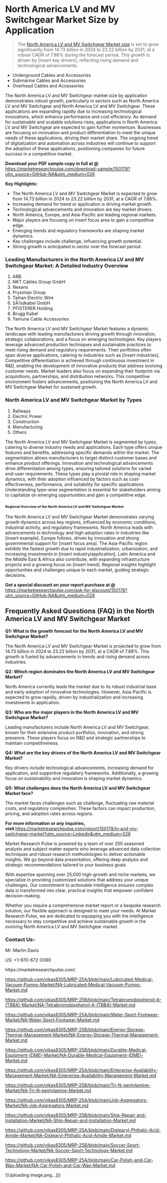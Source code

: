 <h1>North America LV and MV Switchgear Market&nbsp;Size by Application</h1><blockquote><p>The <a href="https://marketresearchpulse.com/download-sample/150178?utm_source=GitHub-NA&amp;utm_medium=026">North America LV and MV Switchgear Market size</a> is set to grow significantly from 14.73 billion in 2024 to 23.22 billion by 2031, at a robust CAGR of 7.88% during the forecast period. This growth is driven by [insert key drivers], reflecting rising demand and technological advancements.</p></blockquote><ul><li>Underground Cables and Accessories<li> Submarine Cables and Accessories<li> Overhead Cables and Accessories</li></ul><p>The North America LV and MV Switchgear market size by application demonstrates robust growth, particularly in sectors such as North America LV and MV Switchgear and North America LV and MV Switchgear. These applications are expanding rapidly due to increasing technological innovations, which enhance performance and cost efficiency. As demand for sustainable and scalable solutions rises, applications in North America LV and MV Switchgear are expected to gain further momentum. Businesses are focusing on innovation and product differentiation to meet the unique needs of these applications, driving their market share. The ongoing trend of digitalization and automation across industries will continue to support the adoption of these applications, positioning companies for future success in a competitive market.</p><p><strong>Download your PDF sample copy in full at @ </strong><a href="https://marketresearchpulse.com/download-sample/150178?utm_source=GitHub-NA&amp;utm_medium=026">https://marketresearchpulse.com/download-sample/150178?utm_source=GitHub-NA&amp;utm_medium=026</a></p><p><strong>Key Highlights: </strong></p><ul><li>The North America LV and MV Switchgear Market is expected to grow from 14.73 billion in 2024 to 23.22 billion by 2031, at a CAGR of 7.88%.</li><li>Increasing demand for trend or application is driving market growth.</li><li>Technological advancements and innovation are key market drivers.</li><li>North America, Europe, and Asia-Pacific are leading regional markets.</li><li>Major players are focusing on insert focus area to gain a competitive edge.</li><li>Emerging trends and regulatory frameworks are shaping market dynamics.</li><li>Key challenges include challenge, influencing growth potential.</li><li>Strong growth is anticipated in sector over the forecast period.</li></ul><h3>Leading Manufacturers in the North America LV and MV Switchgear Market: A Detailed Industry Overview</h3><ol><li>ABB</li><li>NKT Cables Group GmbH</li><li>Nexans</li><li>Prysmian Group</li><li>Taihan Electric Wire</li><li>SÃ¼dkabel GmbH</li><li>PFISTERER Holding</li><li>Brugg Kabel</li><li>Yamuna Cable Accessories</li></ol><div class="flex max-w-full flex-col flex-grow"><div class="min-h-8 text-message flex w-full flex-col items-end gap-2 whitespace-normal break-words [.text-message+&amp;]:mt-5" dir="auto" data-message-author-role="assistant" data-message-id="fd8432e4-4910-450d-b182-61b7bfb0a01f" data-message-model-slug="gpt-4o"><div class="flex w-full flex-col gap-1 empty:hidden first:pt-[3px]"><div class="markdown prose w-full break-words dark:prose-invert light"><p>The North America LV and MV Switchgear Market features a dynamic landscape with leading manufacturers driving growth through innovation, strategic collaborations, and a focus on emerging technologies. Key players leverage advanced production techniques and sustainable practices to meet rising demand and regulatory requirements. Their portfolios often span diverse applications, catering to industries such as [insert industries]. Competitive differentiation is achieved through continuous investment in R&amp;D, enabling the development of innovative products that address evolving customer needs. Market leaders also focus on expanding their footprint via acquisitions, partnerships, and distribution networks. This competitive environment fosters advancements, positioning the North America LV and MV Switchgear Market for sustained growth.</p></div></div></div></div><h3>North America LV and MV Switchgear Market by Types</h3><ol><li>Railways<li> Electric Power<li> Construction<li> Manufacturing<li> Others</li></ol><div class="flex max-w-full flex-col flex-grow"><div class="min-h-8 text-message flex w-full flex-col items-end gap-2 whitespace-normal break-words [.text-message+&amp;]:mt-5" dir="auto" data-message-author-role="assistant" data-message-id="084470be-0bb7-4664-bddf-5156b4f41249" data-message-model-slug="gpt-4o-mini"><div class="flex w-full flex-col gap-1 empty:hidden first:pt-[3px]"><div class="markdown prose w-full break-words dark:prose-invert light"><p>The North America LV and MV Switchgear Market is segmented by types, catering to diverse industry needs and applications. Each type offers unique features and benefits, addressing specific demands within the market. The segmentation allows manufacturers to target distinct customer bases and enhance product offerings. Innovation and technological advancements drive differentiation among types, ensuring tailored solutions for varied end-user requirements. These types play a pivotal role in shaping market dynamics, with their adoption influenced by factors such as cost-effectiveness, performance, and suitability for specific applications. Understanding type-wise segmentation is essential for stakeholders aiming to capitalize on emerging opportunities and gain a competitive edge.</p></div></div></div></div><h3><span style="font-size: 11px;">Regional Overview of the North America LV and MV Switchgear Market</span></h3><div class="flex max-w-full flex-col flex-grow"><div class="min-h-8 text-message flex w-full flex-col items-end gap-2 whitespace-normal break-words [.text-message+&amp;]:mt-5" dir="auto" data-message-author-role="assistant" data-message-id="e9038762-ce64-4e30-91c9-9bd413514231" data-message-model-slug="gpt-4o-mini"><div class="flex w-full flex-col gap-1 empty:hidden first:pt-[3px]"><div class="markdown prose w-full break-words dark:prose-invert light"><p>The North America LV and MV Switchgear Market demonstrates varying growth dynamics across key regions, influenced by economic conditions, industrial activity, and regulatory frameworks. North America leads with advancements in technology and high adoption rates in industries like [insert example]. Europe follows, driven by innovation and strong governmental support for [insert focus area]. The Asia-Pacific region exhibits the fastest growth due to rapid industrialization, urbanization, and increasing investments in [insert industry/application]. Latin America and the Middle East &amp; Africa also contribute, with expanding infrastructure projects and a growing focus on [insert trend]. Regional insights highlight opportunities and challenges unique to each market, guiding strategic decisions.</p></div></div></div></div><p><strong>Get a special discount on your report purchase at @ </strong><a href="https://marketresearchpulse.com/ask-for-discount/150178?utm_source=GitHub-NA&amp;utm_medium=026">https://marketresearchpulse.com/ask-for-discount/150178?utm_source=GitHub-NA&amp;utm_medium=026</a></p><h2>Frequently Asked Questions (FAQ) in the North America LV and MV Switchgear Market</h2><p><strong>Q1: What is the growth forecast for the North America LV and MV Switchgear Market?</strong></p><p>The North America LV and MV Switchgear Market is projected to grow from 14.73 billion in 2024 to 23.22 billion by 2031, at a CAGR of 7.88%. This growth is fueled by advancements in trends and rising demand across industries.</p><p><strong>Q2: Which region dominates the North America LV and MV Switchgear Market?</strong></p><p>North America currently leads the market due to its robust industrial base and early adoption of innovative technologies. However, Asia-Pacific is expected to grow rapidly, driven by industrialization and increasing investments in application.</p><p><strong>Q3: Who are the major players in the North America LV and MV Switchgear Market?</strong></p><p>Leading manufacturers include North America LV and MV Switchgear, known for their extensive product portfolios, innovation, and strong presence. These players focus on R&amp;D and strategic partnerships to maintain competitiveness.</p><p><strong>Q4: What are the key drivers of the North America LV and MV Switchgear Market?</strong></p><p>Key drivers include technological advancements, increasing demand for application, and supportive regulatory frameworks. Additionally, a growing focus on sustainability and innovation is shaping market dynamics.</p><p><strong>Q5: What challenges does the North America LV and MV Switchgear Market face?</strong></p><p>The market faces challenges such as challenge, fluctuating raw material costs, and regulatory complexities. These factors can impact production, pricing, and adoption rates across regions.</p><p><strong>For more information or any inquiries, visit&nbsp;</strong><a href="https://marketresearchpulse.com/report/150178/lv-and-mv-switchgear-market?utm_source=Linkedin&utm_medium=026">https://marketresearchpulse.com/report/150178/lv-and-mv-switchgear-market?utm_source=Linkedin&utm_medium=026</a></p><p>Market Research Pulse is powered by a team of over 250 seasoned analysts and subject matter experts who leverage advanced data collection techniques and robust research methodologies to deliver actionable insights. We go beyond data presentation, offering deep analysis and strategic recommendations tailored to your business goals.</p><p>With expertise spanning over 25,000 high-growth and niche markets, we specialize in providing customized solutions that address your unique challenges. Our commitment to actionable intelligence ensures complex data is transformed into clear, practical insights that empower confident decision-making.</p><p>Whether you require a comprehensive market report or a bespoke research solution, our flexible approach is designed to meet your needs. At Market Research Pulse, we are dedicated to equipping you with the intelligence necessary to stay competitive and achieve sustainable growth in the evolving North America LV and MV Switchgear market.</p><h3><strong>Contact Us-</strong></h3><p>Mr. Martin Davis</p><p>US: +1-970-672-0390</p><p>https://marketresearchpulse.com/</p><p><a href="https://github.com/vikas8305/MRP-25A/blob/main/Lubricated-Medical-Vacuum-Pumps-Market/NA-Lubricated-Medical-Vacuum-Pumps-Market.md">https://github.com/vikas8305/MRP-25A/blob/main/Lubricated-Medical-Vacuum-Pumps-Market/NA-Lubricated-Medical-Vacuum-Pumps-Market.md</a></p><p><a href="https://github.com/vikas8305/MRP-25B/blob/main/Tetrabromobisphenol-A-(TBBA)-Market/NA-Tetrabromobisphenol-A-(TBBA)-Market.md">https://github.com/vikas8305/MRP-25B/blob/main/Tetrabromobisphenol-A-(TBBA)-Market/NA-Tetrabromobisphenol-A-(TBBA)-Market.md</a></p><p><a href="https://github.com/vikas8305/MRP-25A/blob/main/Water-Sport-Footwear-Market/NA-Water-Sport-Footwear-Market.md">https://github.com/vikas8305/MRP-25A/blob/main/Water-Sport-Footwear-Market/NA-Water-Sport-Footwear-Market.md</a></p><p><a href="https://github.com/vikas8305/MRP-25B/blob/main/Energy-Storage-Thermal-Management-Market/NA-Energy-Storage-Thermal-Management-Market.md">https://github.com/vikas8305/MRP-25B/blob/main/Energy-Storage-Thermal-Management-Market/NA-Energy-Storage-Thermal-Management-Market.md</a></p><p><a href="https://github.com/vikas8305/MRP-25B/blob/main/Durable-Medical-Equipment-(DME)-Market/NA-Durable-Medical-Equipment-(DME)-Market.md">https://github.com/vikas8305/MRP-25B/blob/main/Durable-Medical-Equipment-(DME)-Market/NA-Durable-Medical-Equipment-(DME)-Market.md</a></p><p><a href="https://github.com/vikas8305/MRP-25A/blob/main/Enterprise-Availability-Management-Market/NA-Enterprise-Availability-Management-Market.md">https://github.com/vikas8305/MRP-25A/blob/main/Enterprise-Availability-Management-Market/NA-Enterprise-Availability-Management-Market.md</a></p><p><a href="https://github.com/vikas8305/MRP-25B/blob/main/Tri-N-pentylamine-Market/NA-Tri-N-pentylamine-Market.md">https://github.com/vikas8305/MRP-25B/blob/main/Tri-N-pentylamine-Market/NA-Tri-N-pentylamine-Market.md</a></p><p><a href="https://github.com/vikas8305/MRP-25A/blob/main/Job-Aggregators-Market/NA-Job-Aggregators-Market.md">https://github.com/vikas8305/MRP-25A/blob/main/Job-Aggregators-Market/NA-Job-Aggregators-Market.md</a></p><p><a href="https://github.com/vikas8305/MRP-25B/blob/main/Ship-Repair-and-Installation-Market/NA-Ship-Repair-and-Installation-Market.md">https://github.com/vikas8305/MRP-25B/blob/main/Ship-Repair-and-Installation-Market/NA-Ship-Repair-and-Installation-Market.md</a></p><p><a href="https://github.com/vikas8305/MRP-25A/blob/main/Distearyl-Phthalic-Acid-Amide-Market/NA-Distearyl-Phthalic-Acid-Amide-Market.md">https://github.com/vikas8305/MRP-25A/blob/main/Distearyl-Phthalic-Acid-Amide-Market/NA-Distearyl-Phthalic-Acid-Amide-Market.md</a></p><p><a href="https://github.com/vikas8305/MRP-25B/blob/main/Soccer-Sport-Technology-Market/NA-Soccer-Sport-Technology-Market.md">https://github.com/vikas8305/MRP-25B/blob/main/Soccer-Sport-Technology-Market/NA-Soccer-Sport-Technology-Market.md</a></p><p><a href="https://github.com/vikas8305/MRP-25A/blob/main/Car-Polish-and-Car-Wax-Market/NA-Car-Polish-and-Car-Wax-Market.md">https://github.com/vikas8305/MRP-25A/blob/main/Car-Polish-and-Car-Wax-Market/NA-Car-Polish-and-Car-Wax-Market.md</a></p>
![Uploading image.png…]()
